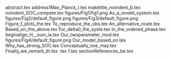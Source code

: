 abstract.tex
address1Max_Planck_I.tex
maketitle_noindent_b.tex
noindent_SOC_compete.tex
figures/Fig1/fig1.png
As_a_model_system.tex
figures/Fig2/default_figure.png
figures/Fig3/default_figure.png
Figure_1_plots_the.tex
To_reproduce_the_obs.tex
An_alternative_route.tex
Based_on_the_above.tex
For_delta0_the_syste.tex
In_the_ordered_phase.tex
beginalign_H__sum_la.tex
Our_twoparameter_mod.tex
figures/Fig4/default_figure.png
Our_model_based_on.tex
Why_has_strong_SOC.tex
Conceptually_one_may.tex
Finally_we_remark_th.tex
.tex
1.tex
sectionReferences_be.tex
